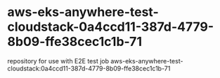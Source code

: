 # aws-eks-anywhere-test-cloudstack-0a4ccd11-387d-4779-8b09-ffe38cec1c1b-71
repository for use with E2E test job aws-eks-anywhere-test-cloudstack:0a4ccd11-387d-4779-8b09-ffe38cec1c1b-71
